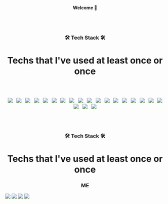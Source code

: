 <h4 align="Center"><b> Welcome 👋</b></h4> 

<!--
**ByeongJunis/ByeongJunis** is a ✨ _special_ ✨ repository because its `README.md` (this file) appears on your GitHub profile.

Here are some ideas to get you started:

- 🔭 I’m currently working on ...
- 🌱 I’m currently learning ...
- 👯 I’m looking to collaborate on ...
- 🤔 I’m looking for help with ...
- 💬 Ask me about ...
- 📫 How to reach me: ...
- 😄 Pronouns: ...
- ⚡ Fun fact: ...
-->
<br></br>
<h3 align="center"><b>🛠 Tech Stack 🛠</b></h3>

<h1 align="center"><b>Techs that I've used at least once or once</b></h1>
<br></br>
<p align="center">
  <img src="https://img.shields.io/badge/Android Studio-3DDC84?style=flat-square&logo=Android&logoColor=white"/></a> &nbsp
  <img src="https://img.shields.io/badge/Java-007396?style=flat-square&logo=Java&logoColor=white"/></a> &nbsp
  <img src="https://img.shields.io/badge/HTML5-E34F26?style=flat-square&logo=HTML5&logoColor=white"/></a> &nbsp
  <img src="https://img.shields.io/badge/CSS3-1572B6?style=flat-square&logo=CSS3&logoColor=white"/></a> &nbsp
  <img src="https://img.shields.io/badge/JavaScript-F7DF1E?style=flat-square&logo=JavaScript&logoColor=white"/></a> &nbsp
  <img src="https://img.shields.io/badge/C-A8B9CC?style=flat-square&logo=C&logoColor=white"/></a> &nbsp
  <img src="https://img.shields.io/badge/C++-00599C?style=flat-square&logo=c%2B%2B&logoColor=white"/></a> &nbsp
  <img src="https://img.shields.io/badge/C%23-239120?style=flat-square&logo=C Sharp&logoColor=white"/></a> &nbsp
  <img src="https://img.shields.io/badge/Python-3776AB?style=flat-square&logo=Python&logoColor=white"/></a> &nbsp
<img src="https://img.shields.io/badge/Node.js-339933?style=flat-square&logo=Node.js&logoColor=white"/></a> &nbsp
<img src="https://img.shields.io/badge/MongoDB-47A248?style=flat-square&logo=MongoDB&logoColor=white"/></a> &nbsp 
<img src="https://img.shields.io/badge/MySQL-4479A1?style=flat-square&logo=MySQL&logoColor=white"/></a> &nbsp 
<img src="https://img.shields.io/badge/Ubuntu-E95420?style=flat-square&logo=Ubuntu&logoColor=white"/></a> &nbsp
<img src="https://img.shields.io/badge/Git-F05032?style=flat-square&logo=Git&logoColor=white"/></a> &nbsp
<img src="https://img.shields.io/badge/Amazon AWS-232F3E?style=flat-square&logo=Amazon%20AWS&logoColor=white"/></a> &nbsp
<img src="https://img.shields.io/badge/Docker-2496ED?style=flat-square&logo=Docker&logoColor=white"/></a> &nbsp
<img src="https://img.shields.io/badge/Arduino-00979D?style=flat-square&logo=Arduino&logoColor=white"/></a> &nbsp
<img src="https://img.shields.io/badge/CS2-31A8FF?style=flat-square&logo=Adobe Photoshop&logoColor=white"/></a>
<img src="https://img.shields.io/badge/Visual Studio-5C2D91?style=flat-square&logo=Visual Studio&logoColor=white"/></a> &nbsp
<img src="https://img.shields.io/badge/Visual Studio Code-007ACC?style=flat-square&logo=Visual Studio Code&logoColor=white"/></a> &nbsp
<img src="https://img.shields.io/badge/Unity-000000?style=flat-square&logo=Unity&logoColor=white"/></a></p>
<br></br>
<h3 align="center"><b>🛠 Tech Stack 🛠</b></h3>

<h1 align="center"><b>Techs that I've used at least once or once</b></h1>

<h3 align="center"><b>ME</b></h3>
<a href="https://jun.oopy.io/" target="_blank"><img src="https://img.shields.io/badge/Notion-000000?style=flat-square&logo=Notion&logoColor=white"/></a>
<a href="mailto:guqudjun12@gmail.com" target="_blank"><img src="https://img.shields.io/badge/Gmail-EA4335?style=flat-square&logo=Gmail&logoColor=white"/></a>
<a href="mailto:guqudjun11@naver.com" target="_blank"><img src="https://img.shields.io/badge/Naver-03C75A?style=flat-square&logo=Naver&logoColor=white"/></a>
<a href="https://velog.io/@junis" target="_blank"><img src="https://img.shields.io/badge/Velog-20c997?style=flat-square&logo=Vimeo&logoColor=white"/></a>
